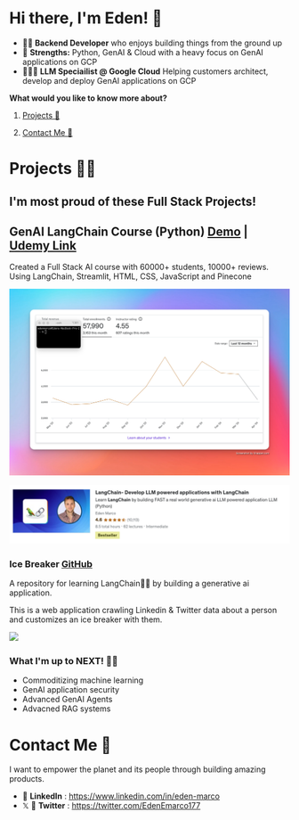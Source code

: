 # Hi there, I'm Eden! 👋 
 
- 👨‍💻 **Backend Developer** who enjoys building things from the ground up
- 💪 **Strengths:** Python, GenAI & Cloud with a heavy focus on GenAI applications on GCP
- 👨🏽‍💻 **LLM Speciailist @ Google Cloud** Helping customers architect, develop and deploy GenAI applications on GCP

**What would you like to know more about?**
1. [Projects 👷](#projects-%EF%B8%8F) 

2. [Contact Me 📧](#contact-me-) 

# Projects 👷‍♂️
## I'm most proud of these Full Stack Projects!
## GenAI LangChain Course (Python) [Demo]() | [Udemy Link](https://www.udemy.com/course/langchain/?referralCode=D981B8213164A3EA91AC)

Created a Full Stack AI course with 60000+ students, 10000+ reviews.
Using LangChain, Streamlit, HTML, CSS, JavaScript and Pinecone 

<img width="730" alt="image" src="https://github.com/emarco177/emarco177/blob/main/stats.png">


![image](https://github.com/emarco177/emarco177/blob/main/udemylangchain.png)


### Ice Breaker [GitHub](https://github.com/emarco177/ice_breaker) 
A repository for learning LangChain🦜🔗 by building a generative ai application.

This is a web application crawling Linkedin & Twitter data about a person and customizes an ice breaker with them.

<img src="https://github.com/emarco177/ice_breaker/blob/main/static/demo.gif" >




### What I'm up to NEXT! 🤔💭
- Commoditizing machine learning
- GenAI application security
- Advanced GenAI Agents 
- Advacned RAG systems


# Contact Me 📮
I want to empower the planet and its people through building amazing products.
- 🔗 **LinkedIn** : https://www.linkedin.com/in/eden-marco
- 𝕏 🐤 **Twitter** : https://twitter.com/EdenEmarco177



